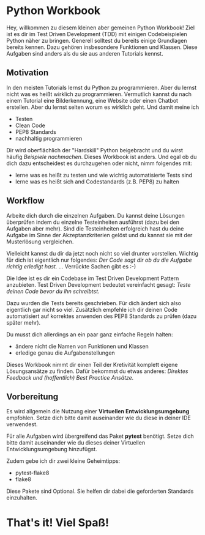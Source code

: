 # Python Workbook

Hey, willkommen zu diesem kleinen aber gemeinen Python Workbook!
Ziel ist es dir im Test Driven Development (TDD) mit einigen
Codebeispielen Python näher zu bringen. Generell solltest du bereits
einige Grundlagen bereits kennen. Dazu gehören insbesondere Funktionen
und Klassen. Diese Aufgaben sind anders als du sie aus anderen Tutorials
kennst.

## Motivation
In den meisten Tutorials lernst du Python zu programmieren. Aber du lernst
nicht was es heißt wirklich zu programmieren. Vermutlich kannst du nach
einem Tutorial eine Bilderkennung, eine Website oder einen Chatbot erstellen.
Aber du lernst selten worum es wirklich geht. Und damit meine ich

- Testen
- Clean Code
- PEP8 Standards
- nachhaltig programmieren

Dir wird oberflächlich der "Hardskill" Python beigebracht und du wirst häufig
_Beispiele nachmachen_.
Dieses Workbook ist anders. Und egal ob du dich dazu entscheidest es
durchzugehen oder nicht, nimm folgendes mit:
- lerne was es heißt zu testen und wie wichtig automatisierte Tests sind
- lerne was es heißt sich and Codestandards (z.B. PEP8) zu halten

## Workflow
Arbeite dich durch die einzelnen Aufgaben. Du kannst deine Lösungen
überprüfen indem du einzelne Testeinheiten ausführst (dazu bei den Aufgaben
aber mehr). Sind die Testeinheiten erfolgreich hast du deine Aufgabe im
Sinne der Akzeptanzkriterien gelöst und du kannst sie mit der Musterlösung
vergleichen.

Vielleicht kannst du dir da jetzt noch nicht so viel drunter vorstellen.
Wichtig für dich ist eigentlich nur folgendes:
_Der Code sagt dir ob du die Aufgabe richtig erledigt hast._
... Verrückte Sachen gibt es :-)

Die Idee ist es dir ein Codebase im Test Driven Development Pattern
anzubieten. Test Driven Development bedeutet vereinfacht gesagt:
_Teste deinen Code bevor du ihn schreibtst._

Dazu wurden die Tests bereits geschrieben. Für dich ändert sich also
eigentlich gar nicht so viel. Zusätzlich empfehle ich dir deinen Code
automatisiert auf korrektes anwenden des PEP8 Standards zu prüfen
(dazu später mehr).

Du musst dich allerdings an ein paar ganz einfache Regeln halten:
- ändere nicht die Namen von Funktionen und Klassen
- erledige genau die Aufgabenstellungen

Dieses Workbook nimmt dir einen Teil der Kretivität komplett eigene
Lösungsansätze zu finden. Dafür bekommst du etwas anderes:
_Direktes Feedback und (hoffentlich) Best Practice Ansätze._

## Vorbereitung
Es wird allgemein die Nutzung einer **Virtuellen Entwicklungsumgebung**
empfohlen. Setze dich bitte damit auseinander wie du diese in deiner IDE
verwendest.

Für alle Aufgaben wird übergreifend das Paket **pytest** benötigt. Setze dich
bitte damit auseinander wie du dieses deiner Virtuellen Entwicklungsumgebung
hinzufügst.

Zudem gebe ich dir zwei kleine Geheimtipps:
- pytest-flake8
- flake8

Diese Pakete sind Optional. Sie helfen dir dabei die geforderten Standards
einzuhalten.

# That's it! Viel Spaß!